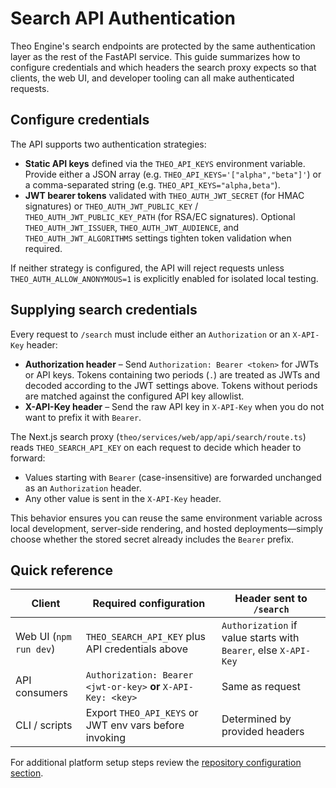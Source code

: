 # Search API Authentication

Theo Engine's search endpoints are protected by the same authentication layer as the rest of the FastAPI service. This guide summarizes how to configure credentials and which headers the search proxy expects so that clients, the web UI, and developer tooling can all make authenticated requests.

## Configure credentials

The API supports two authentication strategies:

- **Static API keys** defined via the `THEO_API_KEYS` environment variable. Provide either a JSON array (e.g. `THEO_API_KEYS='["alpha","beta"]'`) or a comma-separated string (e.g. `THEO_API_KEYS="alpha,beta"`).
- **JWT bearer tokens** validated with `THEO_AUTH_JWT_SECRET` (for HMAC signatures) or `THEO_AUTH_JWT_PUBLIC_KEY` / `THEO_AUTH_JWT_PUBLIC_KEY_PATH` (for RSA/EC signatures). Optional `THEO_AUTH_JWT_ISSUER`, `THEO_AUTH_JWT_AUDIENCE`, and `THEO_AUTH_JWT_ALGORITHMS` settings tighten token validation when required.

If neither strategy is configured, the API will reject requests unless `THEO_AUTH_ALLOW_ANONYMOUS=1` is explicitly enabled for isolated local testing.

## Supplying search credentials

Every request to `/search` must include either an `Authorization` or an `X-API-Key` header:

- **Authorization header** – Send `Authorization: Bearer <token>` for JWTs or API keys. Tokens containing two periods (`.`) are treated as JWTs and decoded according to the JWT settings above. Tokens without periods are matched against the configured API key allowlist.
- **X-API-Key header** – Send the raw API key in `X-API-Key` when you do not want to prefix it with `Bearer`.

The Next.js search proxy (`theo/services/web/app/api/search/route.ts`) reads `THEO_SEARCH_API_KEY` on each request to decide which header to forward:

- Values starting with `Bearer` (case-insensitive) are forwarded unchanged as an `Authorization` header.
- Any other value is sent in the `X-API-Key` header.

This behavior ensures you can reuse the same environment variable across local development, server-side rendering, and hosted deployments—simply choose whether the stored secret already includes the `Bearer` prefix.

## Quick reference

| Client | Required configuration | Header sent to `/search` |
| ------ | ---------------------- | ------------------------ |
| Web UI (`npm run dev`) | `THEO_SEARCH_API_KEY` plus API credentials above | `Authorization` if value starts with `Bearer`, else `X-API-Key` |
| API consumers | `Authorization: Bearer <jwt-or-key>` **or** `X-API-Key: <key>` | Same as request |
| CLI / scripts | Export `THEO_API_KEYS` or JWT env vars before invoking | Determined by provided headers |

For additional platform setup steps review the [repository configuration section](../README.md#configuration).
